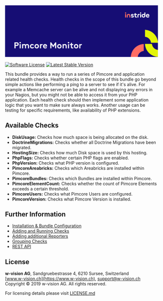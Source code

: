 ![Pimcore Monitor Bundle](docs/images/github_banner.png "Pimcore Monitor Bundle")

[![Software License](https://img.shields.io/badge/license-GPLv3-brightgreen.svg?style=flat-square)](LICENSE.md)
[![Latest Stable Version](https://img.shields.io/packagist/v/w-vision/pimcore-monitor-bundle.svg?style=flat-square)](https://packagist.org/packages/w-vision/pimcore-monitor-bundle)

This bundle provides a way to run a series of Pimcore and application related health checks. Health checks in the
scope of this bundle go beyond simple actions like performing a ping to a server to see if it's alive. For example
a Memcache server can be alive and not displaying any errors in your Nagios, but you might not be able to access it
from your PHP application. Each health check should then implement some application logic that you want to make
sure always works. Another usage can be testing for specific requirements, like availability of PHP extensions.

## Available Checks
- **DiskUsage:** Checks how much space is being allocated on the disk.
- **DoctrineMigrations:** Checks whether all Doctrine Migrations have been migrated.
- **HostingSize:** Checks how much Disk space is used by this hosting.
- **PhpFlags:** Checks whether certain PHP flags are enabled.
- **PhpVersion:** Checks what PHP version is configured.
- **PimcoreAreabricks:** Checks which Areabricks are installed within Pimcore.
- **PimcoreBundles:** Checks which Bundles are installed within Pimcore.
- **PimcoreElementCount:** Checks whether the count of Pimcore Elements exceeds a certain threshold.
- **PimcoreUsers:** Checks what Pimcore Users are configured.
- **PimcoreVersion:** Checks what Pimcore Version is installed.

## Further Information
* [Installation & Bundle Configuration](docs/00-installation-configuration.md)
* [Adding and Running Checks](docs/01-adding-and-running-checks.md)
* [Adding additional Reporters](docs/02-adding-additional-reporters.md)
* [Grouping Checks](docs/03-grouping-checks.md)
* [REST API](docs/04-rest-api.md)

## License
**w-vision AG**, Sandgruebestrasse 4, 6210 Sursee, Switzerland  
[www.w-vision.ch](https://www.w-vision.ch), support@w-vision.ch  
Copyright © 2019 w-vision AG. All rights reserved.

For licensing details please visit [LICENSE.md](LICENSE.md) 
